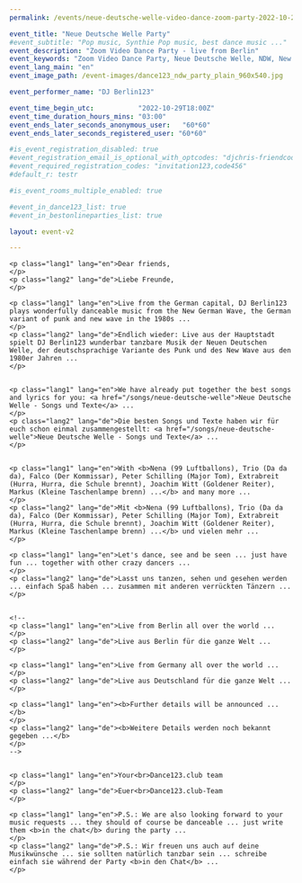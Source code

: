 ```yaml
---
permalink: /events/neue-deutsche-welle-video-dance-zoom-party-2022-10-29

event_title: "Neue Deutsche Welle Party"
#event_subtitle: "Pop music, Synthie Pop music, best dance music ..."
event_description: "Zoom Video Dance Party - live from Berlin"
event_keywords: "Zoom Video Dance Party, Neue Deutsche Welle, NDW, New German Wave, 80s, 1980s"
event_lang_main: "en"
event_image_path: /event-images/dance123_ndw_party_plain_960x540.jpg

event_performer_name: "DJ Berlin123"

event_time_begin_utc:           "2022-10-29T18:00Z"
event_time_duration_hours_mins: "03:00"
event_ends_later_seconds_anonymous_user:   "60*60"
event_ends_later_seconds_registered_user: "60*60"

#is_event_registration_disabled: true
#event_registration_email_is_optional_with_optcodes: "djchris-friendcode1,testcode123"
#event_required_registration_codes: "invitation123,code456"
#default_r: testr

#is_event_rooms_multiple_enabled: true

#event_in_dance123_list: true
#event_in_bestonlineparties_list: true

layout: event-v2

---
```



<div class="lang-show-one-or-all">

    <p class="lang1" lang="en">Dear friends,
    </p>
    <p class="lang2" lang="de">Liebe Freunde,
    </p>

    <p class="lang1" lang="en">Live from the German capital, DJ Berlin123 plays wonderfully danceable music from the New German Wave, the German variant of punk and new wave in the 1980s ...
    </p>
    <p class="lang2" lang="de">Endlich wieder: Live aus der Hauptstadt spielt DJ Berlin123 wunderbar tanzbare Musik der Neuen Deutschen Welle, der deutschsprachige Variante des Punk und des New Wave aus den 1980er Jahren ...
    </p>


    <p class="lang1" lang="en">We have already put together the best songs and lyrics for you: <a href="/songs/neue-deutsche-welle">Neue Deutsche Welle - Songs und Texte</a> ...
    </p>
    <p class="lang2" lang="de">Die besten Songs und Texte haben wir für euch schon einmal zusammengestellt: <a href="/songs/neue-deutsche-welle">Neue Deutsche Welle - Songs und Texte</a> ...
    </p>


    <p class="lang1" lang="en">With <b>Nena (99 Luftballons), Trio (Da da da), Falco (Der Kommissar), Peter Schilling (Major Tom), Extrabreit (Hurra, Hurra, die Schule brennt), Joachim Witt (Goldener Reiter), Markus (Kleine Taschenlampe brenn) ...</b> and many more ...
    </p>
    <p class="lang2" lang="de">Mit <b>Nena (99 Luftballons), Trio (Da da da), Falco (Der Kommissar), Peter Schilling (Major Tom), Extrabreit (Hurra, Hurra, die Schule brennt), Joachim Witt (Goldener Reiter), Markus (Kleine Taschenlampe brenn) ...</b> und vielen mehr ...
    </p>

    <p class="lang1" lang="en">Let's dance, see and be seen ... just have fun ... together with other crazy dancers ...
    </p>
    <p class="lang2" lang="de">Lasst uns tanzen, sehen und gesehen werden ... einfach Spaß haben ... zusammen mit anderen verrückten Tänzern ...
    </p>


    <!--
    <p class="lang1" lang="en">Live from Berlin all over the world ...
    </p>
    <p class="lang2" lang="de">Live aus Berlin für die ganze Welt ...
    </p>

    <p class="lang1" lang="en">Live from Germany all over the world ...
    </p>
    <p class="lang2" lang="de">Live aus Deutschland für die ganze Welt ...
    </p>

    <p class="lang1" lang="en"><b>Further details will be announced ...</b>
    </p>
    <p class="lang2" lang="de"><b>Weitere Details werden noch bekannt gegeben ...</b>
    </p>
    -->
    
    
    <p class="lang1" lang="en">Your<br>Dance123.club team
    </p>
    <p class="lang2" lang="de">Euer<br>Dance123.club-Team
    </p>

    <p class="lang1" lang="en">P.S.: We are also looking forward to your music requests ... they should of course be danceable ... just write them <b>in the chat</b> during the party ...
    </p>
    <p class="lang2" lang="de">P.S.: Wir freuen uns auch auf deine Musikwünsche ... sie sollten natürlich tanzbar sein ... schreibe einfach sie während der Party <b>in den Chat</b> ...
    </p>

</div>


